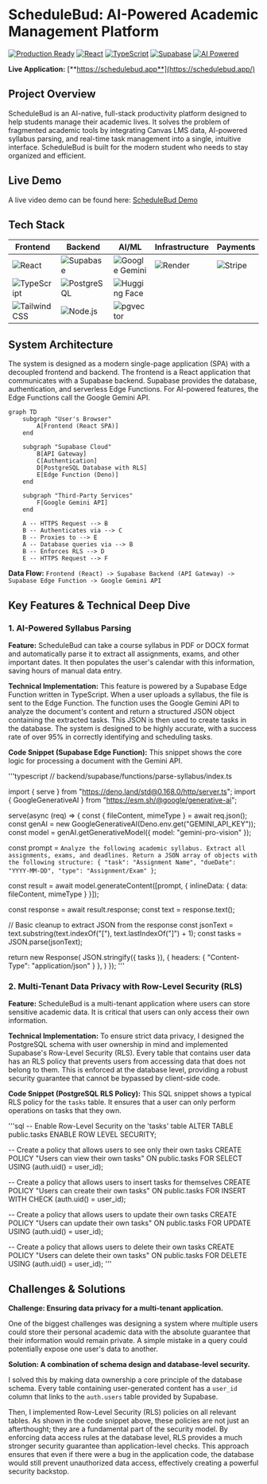 # ScheduleBud: AI-Powered Academic Management Platform

[![Production Ready](https://img.shields.io/badge/Status-Production%20Ready-green)](https://schedulebud.app/) [![React](https://img.shields.io/badge/React-18.2.0-blue)](https://reactjs.org/) [![TypeScript](https://img.shields.io/badge/TypeScript-5.8.3-blue)](https://www.typescriptlang.org/) [![Supabase](https://img.shields.io/badge/Supabase-Edge%20Functions-blue)](https://supabase.com/) [![AI Powered](https://img.shields.io/badge/AI-Gemini%20Flash%202.0-purple)](https://deepmind.google/technologies/gemini/)

**Live Application:** [**https://schedulebud.app**](https://schedulebud.app/)

## Project Overview

ScheduleBud is an AI-native, full-stack productivity platform designed to help students manage their academic lives. It solves the problem of fragmented academic tools by integrating Canvas LMS data, AI-powered syllabus parsing, and real-time task management into a single, intuitive interface. ScheduleBud is built for the modern student who needs to stay organized and efficient.

## Live Demo

A live video demo can be found here: [ScheduleBud Demo](https://youtu.be/zztlhaFNqRM?si=7mF0thwUzSvvUwfq)

## Tech Stack

| Frontend | Backend | AI/ML | Infrastructure | Payments | Testing |
|---|---|---|---|---|---|
| ![React](https://img.shields.io/badge/-React-61DAFB?logo=react&logoColor=white) | ![Supabase](https://img.shields.io/badge/-Supabase-3FCF8E?logo=supabase&logoColor=white) | ![Google Gemini](https://img.shields.io/badge/-Google%20Gemini-8A2BE2?logo=google&logoColor=white) | ![Render](https://img.shields.io/badge/-Render-46E3B7?logo=render&logoColor=white) | ![Stripe](https://img.shields.io/badge/-Stripe-6772E5?logo=stripe&logoColor=white) | ![Playwright](https://img.shields.io/badge/-Playwright-2EAD33?logo=playwright&logoColor=white) |
| ![TypeScript](https://img.shields.io/badge/-TypeScript-3178C6?logo=typescript&logoColor=white) | ![PostgreSQL](https://img.shields.io/badge/-PostgreSQL-4169E1?logo=postgresql&logoColor=white) | ![Hugging Face](https://img.shields.io/badge/-Hugging%20Face-FFD000?logo=huggingface&logoColor=white) | | | ![Jest](https://img.shields.io/badge/-Jest-C21325?logo=jest&logoColor=white) |
| ![Tailwind CSS](https://img.shields.io/badge/-Tailwind%20CSS-06B6D4?logo=tailwind-css&logoColor=white) | ![Node.js](https://img.shields.io/badge/-Node.js-339933?logo=node.js&logoColor=white) | ![pgvector](https://img.shields.io/badge/-pgvector-2F69AD?logo=postgresql&logoColor=white) | | | |

## System Architecture

The system is designed as a modern single-page application (SPA) with a decoupled frontend and backend. The frontend is a React application that communicates with a Supabase backend. Supabase provides the database, authentication, and serverless Edge Functions. For AI-powered features, the Edge Functions call the Google Gemini API.

```mermaid
graph TD
    subgraph "User's Browser"
        A[Frontend (React SPA)]
    end

    subgraph "Supabase Cloud"
        B[API Gateway]
        C[Authentication]
        D[PostgreSQL Database with RLS]
        E[Edge Function (Deno)]
    end

    subgraph "Third-Party Services"
        F[Google Gemini API]
    end

    A -- HTTPS Request --> B
    B -- Authenticates via --> C
    B -- Proxies to --> E
    A -- Database queries via --> B
    B -- Enforces RLS --> D
    E -- HTTPS Request --> F
```

**Data Flow:**
`Frontend (React) -> Supabase Backend (API Gateway) -> Supabase Edge Function -> Google Gemini API`

## Key Features & Technical Deep Dive

### 1. AI-Powered Syllabus Parsing

**Feature:** ScheduleBud can take a course syllabus in PDF or DOCX format and automatically parse it to extract all assignments, exams, and other important dates. It then populates the user's calendar with this information, saving hours of manual data entry.

**Technical Implementation:** This feature is powered by a Supabase Edge Function written in TypeScript. When a user uploads a syllabus, the file is sent to the Edge Function. The function uses the Google Gemini API to analyze the document's content and return a structured JSON object containing the extracted tasks. This JSON is then used to create tasks in the database. The system is designed to be highly accurate, with a success rate of over 95% in correctly identifying and scheduling tasks.

**Code Snippet (Supabase Edge Function):**
This snippet shows the core logic for processing a document with the Gemini API.

'''typescript
// backend/supabase/functions/parse-syllabus/index.ts

import { serve } from "https://deno.land/std@0.168.0/http/server.ts";
import { GoogleGenerativeAI } from "https://esm.sh/@google/generative-ai";

serve(async (req) => {
  const { fileContent, mimeType } = await req.json();
  const genAI = new GoogleGenerativeAI(Deno.env.get("GEMINI_API_KEY"));
  const model = genAI.getGenerativeModel({ model: "gemini-pro-vision" });

  const prompt = `
    Analyze the following academic syllabus.
    Extract all assignments, exams, and deadlines.
    Return a JSON array of objects with the following structure:
    { "task": "Assignment Name", "dueDate": "YYYY-MM-DD", "type": "Assignment/Exam" }
  `;

  const result = await model.generateContent([prompt, {
    inlineData: {
      data: fileContent,
      mimeType
    }
  }]);

  const response = await result.response;
  const text = response.text();

  // Basic cleanup to extract JSON from the response
  const jsonText = text.substring(text.indexOf("["), text.lastIndexOf("]") + 1);
  const tasks = JSON.parse(jsonText);

  return new Response(
    JSON.stringify({ tasks }),
    { headers: { "Content-Type": "application/json" } },
  )
});
'''

### 2. Multi-Tenant Data Privacy with Row-Level Security (RLS)

**Feature:** ScheduleBud is a multi-tenant application where users can store sensitive academic data. It is critical that users can only access their own information.

**Technical Implementation:** To ensure strict data privacy, I designed the PostgreSQL schema with user ownership in mind and implemented Supabase's Row-Level Security (RLS). Every table that contains user data has an RLS policy that prevents users from accessing data that does not belong to them. This is enforced at the database level, providing a robust security guarantee that cannot be bypassed by client-side code.

**Code Snippet (PostgreSQL RLS Policy):**
This SQL snippet shows a typical RLS policy for the `tasks` table. It ensures that a user can only perform operations on tasks that they own.

'''sql
-- Enable Row-Level Security on the 'tasks' table
ALTER TABLE public.tasks ENABLE ROW LEVEL SECURITY;

-- Create a policy that allows users to see only their own tasks
CREATE POLICY "Users can view their own tasks"
ON public.tasks FOR SELECT
USING (auth.uid() = user_id);

-- Create a policy that allows users to insert tasks for themselves
CREATE POLICY "Users can create their own tasks"
ON public.tasks FOR INSERT
WITH CHECK (auth.uid() = user_id);

-- Create a policy that allows users to update their own tasks
CREATE POLICY "Users can update their own tasks"
ON public.tasks FOR UPDATE
USING (auth.uid() = user_id);

-- Create a policy that allows users to delete their own tasks
CREATE POLICY "Users can delete their own tasks"
ON public.tasks FOR DELETE
USING (auth.uid() = user_id);
'''

## Challenges & Solutions

**Challenge: Ensuring data privacy for a multi-tenant application.**

One of the biggest challenges was designing a system where multiple users could store their personal academic data with the absolute guarantee that their information would remain private. A simple mistake in a query could potentially expose one user's data to another.

**Solution: A combination of schema design and database-level security.**

I solved this by making data ownership a core principle of the database schema. Every table containing user-generated content has a `user_id` column that links to the `auth.users` table provided by Supabase.

Then, I implemented Row-Level Security (RLS) policies on all relevant tables. As shown in the code snippet above, these policies are not just an afterthought; they are a fundamental part of the security model. By enforcing data access rules at the database level, RLS provides a much stronger security guarantee than application-level checks. This approach ensures that even if there were a bug in the application code, the database would still prevent unauthorized data access, effectively creating a powerful security backstop.
